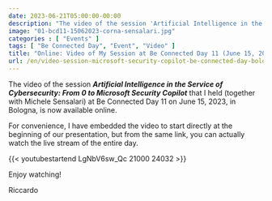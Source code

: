 ```yaml
---
date: 2023-06-21T05:00:00-00:00
description: "The video of the session 'Artificial Intelligence in the Service of Cybersecurity: From 0 to Microsoft Security Copilot' that I held (together with Michele Sensalari) at Be Connected Day 11 on June 15, 2023, in Bologna is now available online."
image: "01-bcd11-15062023-corna-sensalari.jpg"
categories : [ "Events" ]
tags: [ "Be Connected Day", "Event", "Video" ]
title: "Online: Video of My Session at Be Connected Day 11 (June 15, 2023)"
url: /en/video-session-microsoft-security-copilot-be-connected-day-bologna-june-15-2023
---
```

The video of the session ***Artificial Intelligence in the Service of Cybersecurity: From 0 to Microsoft Security Copilot*** that I held (together with Michele Sensalari) at Be Connected Day 11 on June 15, 2023, in Bologna, is now available online.

For convenience, I have embedded the video to start directly at the beginning of our presentation, but from the same link, you can actually watch the live stream of the entire day.

{{< youtubestartend LgNbV6sw_Qc 21000 24032 >}}

Enjoy watching!

Riccardo